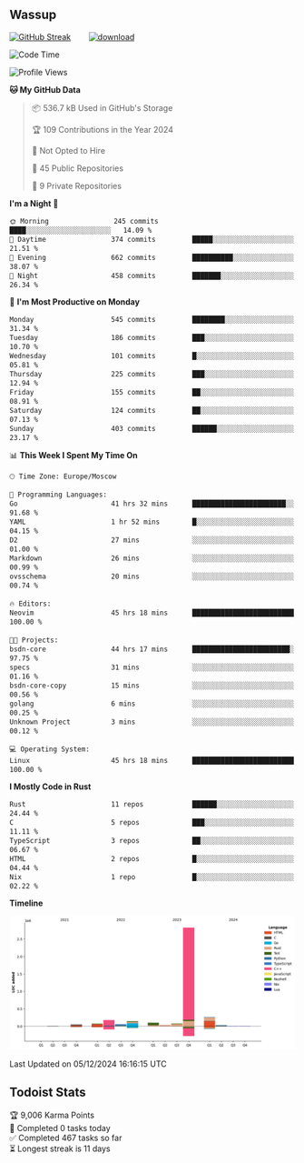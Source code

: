 ## Wassup

<!--
-->

[![GitHub Streak](http://github-readme-streak-stats.herokuapp.com?user=archeoss&theme=shades-of-purple&hide_border=true&date_format=j%20M%5B%20Y%5D)](https://git.io/streak-stats)&nbsp;&nbsp;&nbsp;&nbsp;&nbsp;&nbsp;&nbsp;&nbsp;[![download](https://user-images.githubusercontent.com/68448737/147796309-d8b65b1d-4dde-40d9-b03a-2b42aaa6cd43.jpeg)
](http://bmstu.ru/)

<!--START_SECTION:waka-->
![Code Time](http://img.shields.io/badge/Code%20Time-3%2C514%20hrs%2018%20mins-blue)

![Profile Views](http://img.shields.io/badge/Profile%20Views-7-blue)

**🐱 My GitHub Data** 

> 📦 536.7 kB Used in GitHub's Storage 
 > 
> 🏆 109 Contributions in the Year 2024
 > 
> 🚫 Not Opted to Hire
 > 
> 📜 45 Public Repositories 
 > 
> 🔑 9 Private Repositories 
 > 
**I'm a Night 🦉** 

```text
🌞 Morning                245 commits         ████░░░░░░░░░░░░░░░░░░░░░   14.09 % 
🌆 Daytime                374 commits         █████░░░░░░░░░░░░░░░░░░░░   21.51 % 
🌃 Evening                662 commits         ██████████░░░░░░░░░░░░░░░   38.07 % 
🌙 Night                  458 commits         ███████░░░░░░░░░░░░░░░░░░   26.34 % 
```
📅 **I'm Most Productive on Monday** 

```text
Monday                   545 commits         ████████░░░░░░░░░░░░░░░░░   31.34 % 
Tuesday                  186 commits         ███░░░░░░░░░░░░░░░░░░░░░░   10.70 % 
Wednesday                101 commits         █░░░░░░░░░░░░░░░░░░░░░░░░   05.81 % 
Thursday                 225 commits         ███░░░░░░░░░░░░░░░░░░░░░░   12.94 % 
Friday                   155 commits         ██░░░░░░░░░░░░░░░░░░░░░░░   08.91 % 
Saturday                 124 commits         ██░░░░░░░░░░░░░░░░░░░░░░░   07.13 % 
Sunday                   403 commits         ██████░░░░░░░░░░░░░░░░░░░   23.17 % 
```


📊 **This Week I Spent My Time On** 

```text
🕑︎ Time Zone: Europe/Moscow

💬 Programming Languages: 
Go                       41 hrs 32 mins      ███████████████████████░░   91.68 % 
YAML                     1 hr 52 mins        █░░░░░░░░░░░░░░░░░░░░░░░░   04.15 % 
D2                       27 mins             ░░░░░░░░░░░░░░░░░░░░░░░░░   01.00 % 
Markdown                 26 mins             ░░░░░░░░░░░░░░░░░░░░░░░░░   00.99 % 
ovsschema                20 mins             ░░░░░░░░░░░░░░░░░░░░░░░░░   00.74 % 

🔥 Editors: 
Neovim                   45 hrs 18 mins      █████████████████████████   100.00 % 

🐱‍💻 Projects: 
bsdn-core                44 hrs 17 mins      ████████████████████████░   97.75 % 
specs                    31 mins             ░░░░░░░░░░░░░░░░░░░░░░░░░   01.16 % 
bsdn-core-copy           15 mins             ░░░░░░░░░░░░░░░░░░░░░░░░░   00.56 % 
golang                   6 mins              ░░░░░░░░░░░░░░░░░░░░░░░░░   00.25 % 
Unknown Project          3 mins              ░░░░░░░░░░░░░░░░░░░░░░░░░   00.12 % 

💻 Operating System: 
Linux                    45 hrs 18 mins      █████████████████████████   100.00 % 
```

**I Mostly Code in Rust** 

```text
Rust                     11 repos            ██████░░░░░░░░░░░░░░░░░░░   24.44 % 
C                        5 repos             ███░░░░░░░░░░░░░░░░░░░░░░   11.11 % 
TypeScript               3 repos             ██░░░░░░░░░░░░░░░░░░░░░░░   06.67 % 
HTML                     2 repos             █░░░░░░░░░░░░░░░░░░░░░░░░   04.44 % 
Nix                      1 repo              █░░░░░░░░░░░░░░░░░░░░░░░░   02.22 % 
```



**Timeline**

![Lines of Code chart](https://raw.githubusercontent.com/archeoss/archeoss/master/assets/bar_graph.png)


 Last Updated on 05/12/2024 16:16:15 UTC
<!--END_SECTION:waka-->

## Todoist Stats

<!-- TODO-IST:START -->
🏆  9,006 Karma Points           
🌸  Completed 0 tasks today           
✅  Completed 467 tasks so far           
⏳  Longest streak is 11 days
<!-- TODO-IST:END -->
